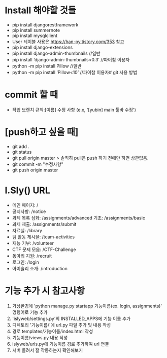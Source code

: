 # Install 해야할 것들
- pip install djangorestframework
- pip install summernote
- pip install mysqlclient
- User 테이블 사용은 https://han-py.tistory.com/353 참고
- pip install django-extensions
- pip install django-admin-thumbnails //일반
- pip install ‘django-admin-thumbnails<0.3’ //파이참 이용자
- python -m pip install Pillow //일반
- python -m pip install ‘Pillow<10’ //파이참 이용자# git 사용 방법
  
# commit 할 때
- 작업 브랜치 규칙:[이름] 수정 사항 (e.x, '[yubin] main 툴바 수정')

# [push하고 싶을 때]
- git add .
- git status
- git pull origin master > 솔직히 pull은 push 하기 전에만 하면 상관없음.
- git commit -m "수정사항"
- git push origin master

# I.Sly() URL 
- 메인 페이지: /
- 공지사항: /notice
- 과제 목록
    심화: /assignments/advanced
    기초: /assignments/basic
- 과제 제출: /assignments/submit
- 자료실: /library
- 팀 활동 게시물: /team-activities
- 재능 기부: /volunteer
- CTF 문제 모음: /CTF-Challenge
- 동아리 지원: /recruit
- 로그인: /login
- 아이슬리 소개: /introduction

# 기능 추가 시 참고사항
1. 가상환경에 'python manage.py startapp 기능이름(ex. login, assignments)' 명령어로 기능 추가
2. 'islyweb/settings.py'의 INSTALLED_APPS에 기능 이름 추가
3. 디렉토리 '기능이름/'에 url.py 파일 추가 및 내용 작성
4. 경로 templates/기능이름/index.html 작성
5. 기능이름/views.py 내용 작성
6. islyweb/urls.py에 기능이름 경로 추가하여 url 연결
7. 서버 돌려서 잘 작동하는지 확인해보기
